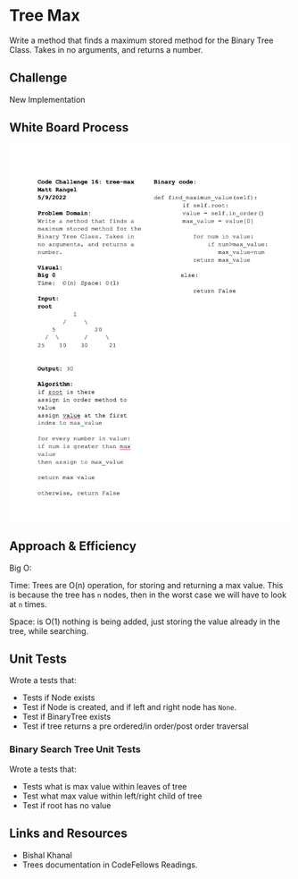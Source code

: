 # Tree Max
<!-- Short summary or background information -->
Write a method that finds a maximum stored method for the Binary Tree Class. Takes in no arguments, and returns a number.

## Challenge
<!-- Description of the challenge -->
New Implementation

## White Board Process

![tree-max](tree-max.png)

## Approach & Efficiency
<!-- What approach did you take? Why? What is the Big O space/time for this approach? -->

Big O:

Time: Trees are O(n) operation, for storing and returning a max value. This is because the tree has `n` nodes, then in the worst case we will have to look at `n` times.

Space: is O(1) nothing is being added, just storing the value already in the tree, while searching.

## Unit Tests
<!-- Description of each method publicly available to your Linked List -->
Wrote a tests that:

- Tests if Node exists
- Test if Node is created, and if left and right node has `None`.
- Test if BinaryTree exists
- Test if tree returns a pre ordered/in order/post order traversal

### Binary Search Tree Unit Tests

Wrote a tests that:

- Tests what is max value within leaves of tree
- Test what max value within left/right child of tree
- Test if root has no value

## Links and Resources

- Bishal Khanal
- Trees documentation in CodeFellows Readings.
